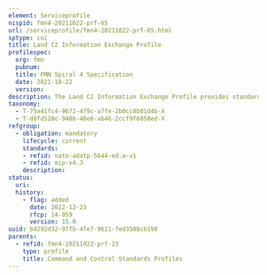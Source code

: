 ```yaml
---
element: Serviceprofile
nispid: fmn4-20211022-prf-65
url: /serviceprofile/fmn4-20211022-prf-65.html
sptype: coi
title: Land C2 Information Exchange Profile
profilespec:
  org: fmn
  pubnum: 
  title: FMN Spiral 4 Specification
  date: 2021-10-22
  version: 
description: The Land C2 Information Exchange Profile provides standards and guidance to support the exchange of Command and Control information within a coalition network or a federation of networks.
taxonomy:
  - T-75a41fc4-9672-479c-a7fe-2b0cc8b01d4b-X
  - T-d8fd520c-940b-48e6-ab46-2ccf9f6858ed-X
refgroup:
  - obligation: mandatory
    lifecycle: current
    standards: 
    - refid: nato-adatp-5644-ed.a-v1
    - refid: mip-v4.3
    description: 
status:
  uri: 
  history: 
    - flag: added
      date: 2022-12-23
      rfcp: 14-059
      version: 15.0
uuid: b4292d32-97fb-4fe7-9621-fed3508cb198
parents:
  - refid: fmn4-20211022-prf-23
    type: profile
    title: Command and Control Standards Profiles
---
```

